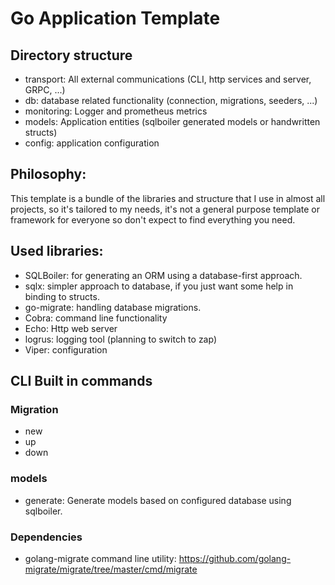 # Go Application Template

## Directory structure
- transport: All external communications (CLI, http services and server, GRPC, ...)
- db: database related functionality (connection, migrations, seeders, ...)
- monitoring: Logger and prometheus metrics
- models: Application entities (sqlboiler generated models or handwritten structs)
- config: application configuration

## Philosophy:
This template is a bundle of the libraries and structure that I use in almost all projects, so it's tailored to my needs, 
it's not a general purpose template or framework for everyone so don't expect to find everything you need.

## Used libraries:
- SQLBoiler: for generating an ORM using a database-first approach.
- sqlx: simpler approach to database, if you just want some help in binding to structs.
- go-migrate: handling database migrations.
- Cobra: command line functionality
- Echo: Http web server
- logrus: logging tool (planning to switch to zap)
- Viper: configuration

## CLI Built in commands
### Migration
- new
- up
- down

### models
- generate: Generate models based on configured database using sqlboiler.

### Dependencies
- golang-migrate command line utility: https://github.com/golang-migrate/migrate/tree/master/cmd/migrate


